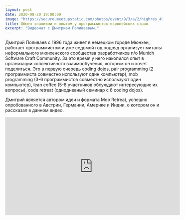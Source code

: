 ```yaml
---
layout: post
date: 2020-08-20 19:00:00
image: "https://secure.meetupstatic.com/photos/event/9/3/a/2/highres_492217794.jpeg"
title: Обмен знаниями и опытом у программистов европейских стран
excerpt: "Видеочат с Дмитрием Поливаевым."
---
```


Дмитрий Поливаев с 1996 года живет в немецком городе Мюнхен, работает программистом и уже седьмой год подряд организует митапы неформального мюнхенского сообщества разработчиков п/о Munich Software Craft Community. За это время у него накопился опыт в организации коллективного взаимообучения, которым он и хочет поделиться. Это в первую очередь coding dojos, pair programming (2 программиста совместно используют один компьютер), mob programming (3-6 программистов совместно используют один компьютер), lean coffee (5-8 участников обсуждают интересующие их вопросы), code retreat (однодневный семинар с 6 coding dojos).

Дмитрий является автором идеи и формата Mob Retreat, успешно опробованного в Австрии, Германии, Америке и Индии, о котором он и рассказал в данном видео.

<div class="video">
    <iframe width="560" height="315" src="https://www.youtube.com/embed/9SWTNsKj0ms" frameborder="0" allow="accelerometer; autoplay; clipboard-write; encrypted-media; gyroscope; picture-in-picture" allowfullscreen></iframe>
</div>
